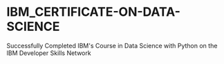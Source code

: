# IBM_CERTIFICATE-ON-DATA-SCIENCE
Successfully Completed IBM's Course in Data Science with Python on the IBM Developer Skills Network
